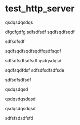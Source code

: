 # test_http_server
qsdqsdqsdqs


dfgdfgdfg
sdfsdfsdf
sqdfsqdfsqdf




sdfsdfsdf


sqdfsqdfsqdfsqdffqsdfsqdf

sdfsdfsdfsdfsdf
qsdqsdqsd

sqdfsqdfdsf
sdfsdfsdfsdfsde

sdfsdfsdfsdf

qsdqsdqsd


qsdqsdqsdqsd

qsdqsdqsdqsd


sdfsfsdsdfsfd
